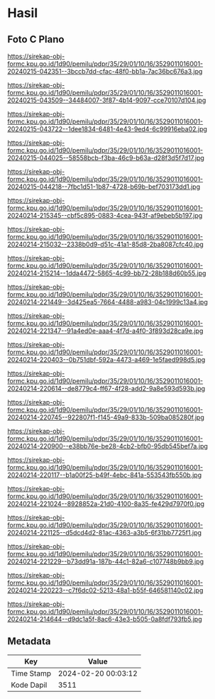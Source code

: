 # Hasil

## Foto C Plano

https://sirekap-obj-formc.kpu.go.id/1d90/pemilu/pdpr/35/29/01/10/16/3529011016001-20240215-042351--3bccb7dd-cfac-48f0-bb1a-7ac36bc676a3.jpg

https://sirekap-obj-formc.kpu.go.id/1d90/pemilu/pdpr/35/29/01/10/16/3529011016001-20240215-043509--34484007-3f87-4b14-9097-cce70107d104.jpg

https://sirekap-obj-formc.kpu.go.id/1d90/pemilu/pdpr/35/29/01/10/16/3529011016001-20240215-043722--1dee1834-6481-4e43-9ed4-6c99916eba02.jpg

https://sirekap-obj-formc.kpu.go.id/1d90/pemilu/pdpr/35/29/01/10/16/3529011016001-20240215-044025--58558bcb-f3ba-46c9-b63a-d28f3d5f7d17.jpg

https://sirekap-obj-formc.kpu.go.id/1d90/pemilu/pdpr/35/29/01/10/16/3529011016001-20240215-044218--7fbc1d51-1b87-4728-b69b-bef703173dd1.jpg

https://sirekap-obj-formc.kpu.go.id/1d90/pemilu/pdpr/35/29/01/10/16/3529011016001-20240214-215345--cbf5c895-0883-4cea-943f-af9ebeb5b197.jpg

https://sirekap-obj-formc.kpu.go.id/1d90/pemilu/pdpr/35/29/01/10/16/3529011016001-20240214-215032--2338b0d9-d51c-41a1-85d8-2ba8087cfc40.jpg

https://sirekap-obj-formc.kpu.go.id/1d90/pemilu/pdpr/35/29/01/10/16/3529011016001-20240214-215214--1dda4472-5865-4c99-bb72-28b188d60b55.jpg

https://sirekap-obj-formc.kpu.go.id/1d90/pemilu/pdpr/35/29/01/10/16/3529011016001-20240214-221449--3d425ea5-7664-4488-a983-04c1999c13a4.jpg

https://sirekap-obj-formc.kpu.go.id/1d90/pemilu/pdpr/35/29/01/10/16/3529011016001-20240214-221347--91a4ed0e-aaa4-4f7d-a4f0-3f893d28ca9e.jpg

https://sirekap-obj-formc.kpu.go.id/1d90/pemilu/pdpr/35/29/01/10/16/3529011016001-20240214-220403--0b751dbf-592a-4473-a469-1e5faed998d5.jpg

https://sirekap-obj-formc.kpu.go.id/1d90/pemilu/pdpr/35/29/01/10/16/3529011016001-20240214-220614--de8779c4-ff67-4f28-add2-9a8e593d593b.jpg

https://sirekap-obj-formc.kpu.go.id/1d90/pemilu/pdpr/35/29/01/10/16/3529011016001-20240214-220745--922807f1-f145-49a9-833b-509ba085280f.jpg

https://sirekap-obj-formc.kpu.go.id/1d90/pemilu/pdpr/35/29/01/10/16/3529011016001-20240214-220900--e38bb76e-be28-4cb2-bfb0-95db545bef7a.jpg

https://sirekap-obj-formc.kpu.go.id/1d90/pemilu/pdpr/35/29/01/10/16/3529011016001-20240214-220117--b1a00f25-b49f-4ebc-841a-553543fb550b.jpg

https://sirekap-obj-formc.kpu.go.id/1d90/pemilu/pdpr/35/29/01/10/16/3529011016001-20240214-221024--8928852a-21d0-4100-8a35-fe429d7970f0.jpg

https://sirekap-obj-formc.kpu.go.id/1d90/pemilu/pdpr/35/29/01/10/16/3529011016001-20240214-221125--d5dcd4d2-81ac-4363-a3b5-6f31bb7725f1.jpg

https://sirekap-obj-formc.kpu.go.id/1d90/pemilu/pdpr/35/29/01/10/16/3529011016001-20240214-221229--b73dd91a-187b-44c1-82a6-c107748b9bb9.jpg

https://sirekap-obj-formc.kpu.go.id/1d90/pemilu/pdpr/35/29/01/10/16/3529011016001-20240214-220223--c7f6dc02-5213-48a1-b55f-646581140c02.jpg

https://sirekap-obj-formc.kpu.go.id/1d90/pemilu/pdpr/35/29/01/10/16/3529011016001-20240214-214644--d9dc1a5f-8ac6-43e3-b505-0a8fdf793fb5.jpg


## Metadata

| Key        | Value               |
| ---------- | ------------------- |
| Time Stamp | 2024-02-20 00:03:12 |
| Kode Dapil | 3511                |



